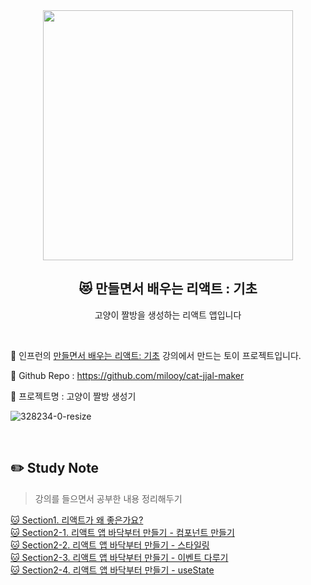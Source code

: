 <div align="center">
  <img width="400px;" src="https://user-images.githubusercontent.com/3839771/149098759-6a7b4a16-5c7f-431e-8fb5-cc750fd527a2.jpeg"/>
</div>
<h2 align="center">😻 만들면서 배우는 리액트 : 기초</h2>
<p align="center">고양이 짤방을 생성하는 리액트 앱입니다</p>

<br>

📌 인프런의 [만들면서 배우는 리액트: 기초](https://www.inflearn.com/course/%EB%A7%8C%EB%93%A4%EB%A9%B4%EC%84%9C-%EB%B0%B0%EC%9A%B0%EB%8A%94-%EB%A6%AC%EC%95%A1%ED%8A%B8-%EA%B8%B0%EC%B4%88) 강의에서 만드는 토이 프로젝트입니다.

📌 Github Repo : https://github.com/milooy/cat-jjal-maker

📌 프로젝트명 : 고양이 짤방 생성기

![328234-0-resize](https://user-images.githubusercontent.com/3839771/149098995-0b89419a-58fb-494a-ade3-27aae5342553.gif)

<br>

## ✏️ Study Note

> 강의를 들으면서 공부한 내용 정리해두기

[🐱 Section1. 리액트가 왜 좋은가요?](https://github.com/mireyhgnay/cat-jjal-maker/blob/main/study-note/Section1.%20%EB%A6%AC%EC%95%A1%ED%8A%B8%EA%B0%80%20%EC%99%9C%20%EC%A2%8B%EC%9D%80%EA%B0%80%EC%9A%94%3F.md)  
[🐱 Section2-1. 리액트 앱 바닥부터 만들기 - 컴포넌트 만들기](https://github.com/mireyhgnay/cat-jjal-maker/blob/main/study-note/Section2-1.%20%EB%A6%AC%EC%95%A1%ED%8A%B8%20%EC%95%B1%20%EB%B0%94%EB%8B%A5%EB%B6%80%ED%84%B0%20%EB%A7%8C%EB%93%A4%EA%B8%B0%20-%20%EC%BB%B4%ED%8F%AC%EB%84%8C%ED%8A%B8%20%EB%A7%8C%EB%93%A4%EA%B8%B0.md)  
[🐱 Section2-2. 리액트 앱 바닥부터 만들기 - 스타일링](https://github.com/mireyhgnay/cat-jjal-maker/blob/main/study-note/Section2-2.%20%EB%A6%AC%EC%95%A1%ED%8A%B8%20%EC%95%B1%20%EB%B0%94%EB%8B%A5%EB%B6%80%ED%84%B0%20%EB%A7%8C%EB%93%A4%EA%B8%B0%20-%20%EC%8A%A4%ED%83%80%EC%9D%BC%EB%A7%81.md)  
[🐱 Section2-3. 리액트 앱 바닥부터 만들기 - 이벤트 다루기](https://github.com/mireyhgnay/cat-jjal-maker/blob/main/study-note/Section2-3.%20%EB%A6%AC%EC%95%A1%ED%8A%B8%20%EC%95%B1%20%EB%B0%94%EB%8B%A5%EB%B6%80%ED%84%B0%20%EB%A7%8C%EB%93%A4%EA%B8%B0%20-%20%EC%9D%B4%EB%B2%A4%ED%8A%B8%20%EB%8B%A4%EB%A3%A8%EA%B8%B0.md)  
[🐱 Section2-4. 리액트 앱 바닥부터 만들기 - useState](https://github.com/mireyhgnay/cat-jjal-maker/blob/main/study-note/Section3-4.%20%EB%A6%AC%EC%95%A1%ED%8A%B8%20%EC%95%B1%20%EB%B0%94%EB%8B%A5%EB%B6%80%ED%84%B0%20%EB%A7%8C%EB%93%A4%EA%B8%B0%20-%20useState.md)
